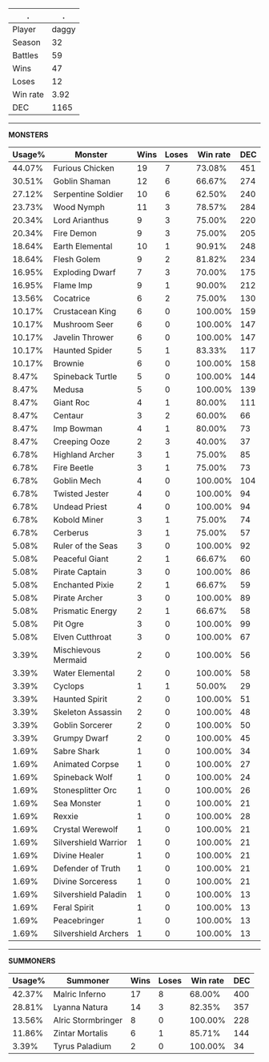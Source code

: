 .|.
|-|-
Player|daggy
Season|32
Battles|59
Wins|47
Loses|12
Win rate|3.92
DEC|1165

---
**MONSTERS**

Usage%|Monster|Wins|Loses|Win rate|DEC|
-|-|-|-|-|-|
44.07%|Furious Chicken|19|7|73.08%|451|
30.51%|Goblin Shaman|12|6|66.67%|274|
27.12%|Serpentine Soldier|10|6|62.50%|240|
23.73%|Wood Nymph|11|3|78.57%|284|
20.34%|Lord Arianthus|9|3|75.00%|220|
20.34%|Fire Demon|9|3|75.00%|205|
18.64%|Earth Elemental|10|1|90.91%|248|
18.64%|Flesh Golem|9|2|81.82%|234|
16.95%|Exploding Dwarf|7|3|70.00%|175|
16.95%|Flame Imp|9|1|90.00%|212|
13.56%|Cocatrice|6|2|75.00%|130|
10.17%|Crustacean King|6|0|100.00%|159|
10.17%|Mushroom Seer|6|0|100.00%|147|
10.17%|Javelin Thrower|6|0|100.00%|147|
10.17%|Haunted Spider|5|1|83.33%|117|
10.17%|Brownie|6|0|100.00%|158|
8.47%|Spineback Turtle|5|0|100.00%|144|
8.47%|Medusa|5|0|100.00%|139|
8.47%|Giant Roc|4|1|80.00%|111|
8.47%|Centaur|3|2|60.00%|66|
8.47%|Imp Bowman|4|1|80.00%|73|
8.47%|Creeping Ooze|2|3|40.00%|37|
6.78%|Highland Archer|3|1|75.00%|85|
6.78%|Fire Beetle|3|1|75.00%|73|
6.78%|Goblin Mech|4|0|100.00%|104|
6.78%|Twisted Jester|4|0|100.00%|94|
6.78%|Undead Priest|4|0|100.00%|94|
6.78%|Kobold Miner|3|1|75.00%|74|
6.78%|Cerberus|3|1|75.00%|57|
5.08%|Ruler of the Seas|3|0|100.00%|92|
5.08%|Peaceful Giant|2|1|66.67%|60|
5.08%|Pirate Captain|3|0|100.00%|86|
5.08%|Enchanted Pixie|2|1|66.67%|59|
5.08%|Pirate Archer|3|0|100.00%|89|
5.08%|Prismatic Energy|2|1|66.67%|58|
5.08%|Pit Ogre|3|0|100.00%|99|
5.08%|Elven Cutthroat|3|0|100.00%|67|
3.39%|Mischievous Mermaid|2|0|100.00%|56|
3.39%|Water Elemental|2|0|100.00%|58|
3.39%|Cyclops|1|1|50.00%|29|
3.39%|Haunted Spirit|2|0|100.00%|51|
3.39%|Skeleton Assassin|2|0|100.00%|48|
3.39%|Goblin Sorcerer|2|0|100.00%|50|
3.39%|Grumpy Dwarf|2|0|100.00%|45|
1.69%|Sabre Shark|1|0|100.00%|34|
1.69%|Animated Corpse|1|0|100.00%|27|
1.69%|Spineback Wolf|1|0|100.00%|24|
1.69%|Stonesplitter Orc|1|0|100.00%|26|
1.69%|Sea Monster|1|0|100.00%|21|
1.69%|Rexxie|1|0|100.00%|28|
1.69%|Crystal Werewolf|1|0|100.00%|21|
1.69%|Silvershield Warrior|1|0|100.00%|21|
1.69%|Divine Healer|1|0|100.00%|21|
1.69%|Defender of Truth|1|0|100.00%|21|
1.69%|Divine Sorceress|1|0|100.00%|21|
1.69%|Silvershield Paladin|1|0|100.00%|13|
1.69%|Feral Spirit|1|0|100.00%|13|
1.69%|Peacebringer|1|0|100.00%|13|
1.69%|Silvershield Archers|1|0|100.00%|13|

---
**SUMMONERS**

Usage%|Summoner|Wins|Loses|Win rate|DEC|
-|-|-|-|-|-|
42.37%|Malric Inferno|17|8|68.00%|400|
28.81%|Lyanna Natura|14|3|82.35%|357|
13.56%|Alric Stormbringer|8|0|100.00%|228|
11.86%|Zintar Mortalis|6|1|85.71%|144|
3.39%|Tyrus Paladium|2|0|100.00%|34|
